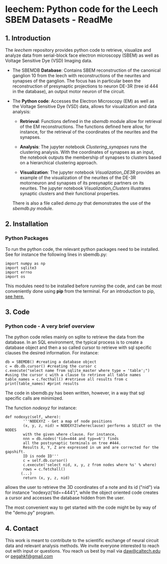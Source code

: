 # leechem: Python code for the Leech SBEM Datasets - ReadMe

## 1. Introduction
The *leechem* repository provides python code to retrieve, visualize and analyze data from serial-block face electron microscopy (SBEM) as well as Voltage Sensitive Dye (VSD) Imaging data.  

- The SBEMDB **Database**: Contains SBEM reconstruction of the canonical ganglion 10 from the leech with reconstructions of the neurites and synapses of the ganglion. The focus has in particular been the reconstruction of presynaptic projections to neuron DE-3R (tree id 444 in the database), an output motor neuron of the circuit.

- The **Python code**: 
Accesses the Electron Microscopy (EM) as well as the Voltage Sensitive Dye (VSD) data, allows for visualization and data analysis:

  - **Retrieval**: Functions defined in the *sbemdb* module allow for retrieval of the EM reconstructions. The functions defined here allow, for instance, for the retrieval of the coordinates of the neurites and the synapses.

  - **Analysis**: The jupyter notebook *Clustering_synapses* runs the clustering analysis. With the coordinates of synapses as an input, the notebook outputs the membership of synapses to clusters based on a hierarchical clustering approach. 

  - **Visualization**: The jupyter notebook *Visualization_DE3R* provides an example of the visualization of the neurites of the DE-3R motorneuron and synapses of its presynaptic partners on its neurites. The jupyter notebook *Visualization_Clusters* 
illustrates synaptic clusters and their functional properties.

  There is also a file called *demo.py* that demonstrates the use of the *sbemdb.py* module.


## 2. Installation

### Python Packages

To run the python code, the relevant python packages need to be installed. See for instance the following lines in sbemdb.py:

```
import numpy as np
import sqlite3
import errno
import os
```
This modules need to be installed before running the code, and can be most conveniently done using **pip** from the terminal.
For an introduction to pip, [see here.](https://pip.pypa.io/en/stable/installing/)

## 3. Code

### Python code - A very brief overview

The python code relies mainly on sqlite to retrieve the data from the database. In an SQL environment, the typical process is
to create a database object and then a so called cursor to retrieve with sql specific clauses the desired information.
For instance:

```
db = SBEMDB() #creating a database object
c = db.db.cursor() #creating the cursor c
c.execute("select name from sqlite_master where type = 'table';") #using the cursor c with a clause to retrieve all table names
table_names = c.fecthall() #retrieve all results from c
print(table_names) #print results
```
The code in sbemdb.py has been written, however, in a way that sql specific calls are minimized. 

The function *nodexyz* for instance:

```
def nodexyz(self, where):
        '''NODEXYZ - Get a map of node positions
        (x, y, z, nid) = NODEXYZ(whereclause) performs a SELECT on the NODES 
        with the given where clause. For instance,
        nnn = db.nodes('tid==444 and typ==6') finds
        all the postsynaptic terminals on tree #444.
        Results X, Y, Z are expressed in um and are corrected for the gapshift.
        ID is node ID'''
        c = self.db.cursor()
        c.execute('select nid, x, y, z from nodes where %s' % where)
        rows = c.fetchall()
       (...)
        return (x, y, z, nid)
```

allows the user to retrieve the 3D coordinates of a note and its id ("nid") via for instance "nodexyz('tid==444')", while
the object oriented code creates a cursor and accesses the database hidden from the user.

The most convenient way to get started with the code might be by way of the "demo.py" program.

## 4. Contact

This work is meant to contribute to the scientific exchange of neural circuit data and relevant analysis methods. We invite everyone interested to reach out with input or questions. You reach us best by mail via daw@caltech.edu or pegahkf@gmail.com

